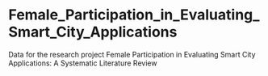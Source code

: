 # Female_Participation_in_Evaluating_Smart_City_Applications
Data for the research project Female Participation in Evaluating Smart City Applications: A Systematic Literature Review
